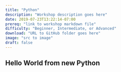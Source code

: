 ```yaml
---
title: "Python"
description: "Workshop description goes here"
date: 2019-07-23T13:22:14-07:00
prereq: "link to workshop markdown file"
difficulty: "Beginner, Intermediate, or Advanced"
download: "URL to GitHub folder goes here"
image: "src to image"
draft: false
---
```


## Hello World from new Python
